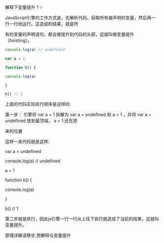 解释下变量提升？✨ 

JavaScript引擎的⼯作⽅式是，先解析代码，获取所有被声明的变量，然后再⼀⾏⼀⾏地运⾏。这造成的结果，就是所 

有的变量的声明语句，都会被提升到代码的头部，这就叫做变量提升（hoisting）。 

```js
console.log(a) // undefined 

var a = 1 

function b() { 

console.log(a) 

}

b() // 1 
```



上⾯的代码实际执⾏顺序是这样的: 

第⼀步： 引擎将 var a = 1 拆解为 var a = undefined 和 a = 1 ，并将 var a = undefined 放到最顶端， a = 1 还在原 

来的位置 

这样⼀来代码就是这样: 

var a = undefined 

console.log(a) // undefined 

a = 1 

function b() { 

console.log(a) 

}

b() // 1 

第⼆步就是执⾏，因此js引擎⼀⾏⼀⾏从上往下执⾏就造成了当前的结果，这就叫变量提升。 

原理详解请移步,预解释与变量提升 